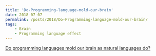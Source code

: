 ```yaml
---
title: 'Do-Programming-language-mold-our-brain'
date: 2018-07-07
permalink: /posts/2018/Do-Programming-language-mold-our-brain/
tags:
    - Brain
    - Programming language effect
---
```


[Do programming languages mold our brain as natural languages do?](https://medium.com/@poojaruhal65/do-programming-languages-mold-our-brain-as-natural-languages-do-3b85d703e8ba)